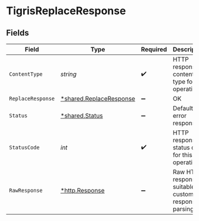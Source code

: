 # TigrisReplaceResponse


## Fields

| Field                                                             | Type                                                              | Required                                                          | Description                                                       |
| ----------------------------------------------------------------- | ----------------------------------------------------------------- | ----------------------------------------------------------------- | ----------------------------------------------------------------- |
| `ContentType`                                                     | *string*                                                          | :heavy_check_mark:                                                | HTTP response content type for this operation                     |
| `ReplaceResponse`                                                 | [*shared.ReplaceResponse](../../models/shared/replaceresponse.md) | :heavy_minus_sign:                                                | OK                                                                |
| `Status`                                                          | [*shared.Status](../../models/shared/status.md)                   | :heavy_minus_sign:                                                | Default error response                                            |
| `StatusCode`                                                      | *int*                                                             | :heavy_check_mark:                                                | HTTP response status code for this operation                      |
| `RawResponse`                                                     | [*http.Response](https://pkg.go.dev/net/http#Response)            | :heavy_minus_sign:                                                | Raw HTTP response; suitable for custom response parsing           |